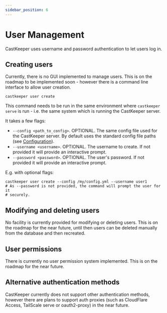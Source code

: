 ```yaml
---
sidebar_position: 6
---
```


# User Management

CastKeeper uses username and password authentication to let users log in.

## Creating users

Currently, there is no GUI implemented to manage users. This is on the roadmap
to be implemented soon - however there is a command line interface to allow
user creation.

```shell
castkeeper user create
```

This command needs to be run in the same environment where `castkeeper serve`
is run - i.e. the same system which is running the CastKeeper server.

It takes a few flags:

- `--config <path_to_config>`. OPTIONAL. The same config file used for the
  CastKeeper server. By default uses the standard config file paths
  (see [Configuration](/getting-started/configuration)).
- `--username <username>`. OPTIONAL. The username to create. If not provided
  it will provide an interactive prompt.
- `--password <password>`. OPTIONAL. The user's password. If not provided
  it will provide an interactive prompt.

E.g. with optional flags:

```shell
castkeeper user create --config /my/config.yml --username user1
# As --password is not provided, the command will prompt the user for it 
# securely.
```

## Modifying and deleting users

No facility is currently provided for modifying or deleting users. This is on
the roadmap for the near future, until then users can be deleted manually from
the database and then recreated.

## User permissions

There is currently no user permission system implemented. This is on the
roadmap for the near future.

## Alternative authentication methods

CastKeeper currently does not support other authentication methods, however
there are plans to support auth proxies (such as CloudFlare Access, TailScale
serve or oauth2-proxy) in the near future.
